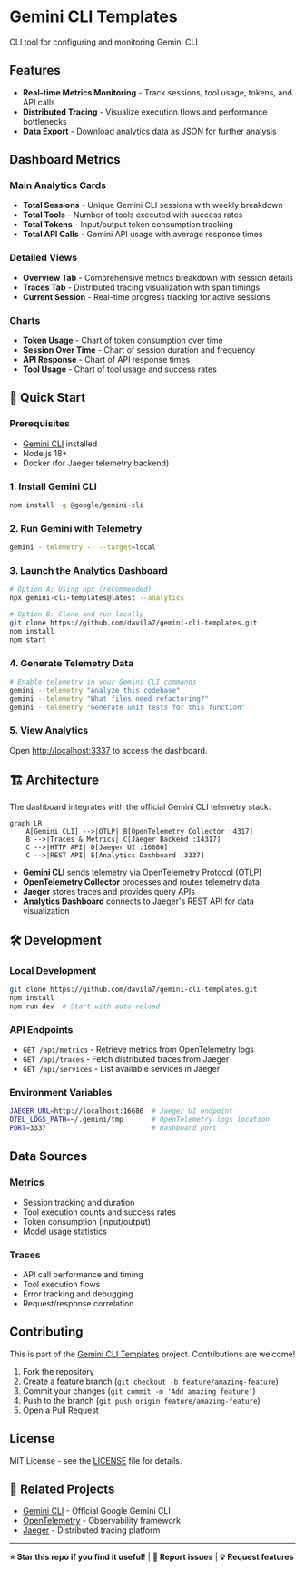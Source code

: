 # Gemini CLI Templates

CLI tool for configuring and monitoring Gemini CLI


## Features

- **Real-time Metrics Monitoring** - Track sessions, tool usage, tokens, and API calls
- **Distributed Tracing** - Visualize execution flows and performance bottlenecks  
- **Data Export** - Download analytics data as JSON for further analysis


## Dashboard Metrics

### Main Analytics Cards
- **Total Sessions** - Unique Gemini CLI sessions with weekly breakdown
- **Total Tools** - Number of tools executed with success rates
- **Total Tokens** - Input/output token consumption tracking
- **Total API Calls** - Gemini API usage with average response times

### Detailed Views
- **Overview Tab** - Comprehensive metrics breakdown with session details
- **Traces Tab** - Distributed tracing visualization with span timings
- **Current Session** - Real-time progress tracking for active sessions

### Charts
- **Token Usage** - Chart of token consumption over time
- **Session Over Time** - Chart of session duration and frequency
- **API Response** - Chart of API response times
- **Tool Usage** - Chart of tool usage and success rates

## 🚀 Quick Start

### Prerequisites
- [Gemini CLI](https://github.com/google-gemini/gemini-cli) installed
- Node.js 18+ 
- Docker (for Jaeger telemetry backend)

### 1. Install Gemini CLI
```bash
npm install -g @google/gemini-cli
```

### 2. Run Gemini with Telemetry
```bash
gemini --telemetry -- --target=local
```

### 3. Launch the Analytics Dashboard
```bash
# Option A: Using npx (recommended)
npx gemini-cli-templates@latest --analytics

# Option B: Clone and run locally
git clone https://github.com/davila7/gemini-cli-templates.git
npm install
npm start
```

### 4. Generate Telemetry Data
```bash
# Enable telemetry in your Gemini CLI commands
gemini --telemetry "Analyze this codebase"
gemini --telemetry "What files need refactoring?"
gemini --telemetry "Generate unit tests for this function"
```

### 5. View Analytics
Open [http://localhost:3337](http://localhost:3337) to access the dashboard.

## 🏗️ Architecture

The dashboard integrates with the official Gemini CLI telemetry stack:

```mermaid
graph LR
    A[Gemini CLI] -->|OTLP| B[OpenTelemetry Collector :4317]
    B -->|Traces & Metrics| C[Jaeger Backend :14317]
    C -->|HTTP API| D[Jaeger UI :16686]
    C -->|REST API| E[Analytics Dashboard :3337]
```

- **Gemini CLI** sends telemetry via OpenTelemetry Protocol (OTLP)
- **OpenTelemetry Collector** processes and routes telemetry data
- **Jaeger** stores traces and provides query APIs
- **Analytics Dashboard** connects to Jaeger's REST API for data visualization

## 🛠️ Development

### Local Development
```bash
git clone https://github.com/davila7/gemini-cli-templates.git
npm install
npm run dev  # Start with auto-reload
```

### API Endpoints
- `GET /api/metrics` - Retrieve metrics from OpenTelemetry logs
- `GET /api/traces` - Fetch distributed traces from Jaeger
- `GET /api/services` - List available services in Jaeger

### Environment Variables
```bash
JAEGER_URL=http://localhost:16686  # Jaeger UI endpoint
OTEL_LOGS_PATH=~/.gemini/tmp       # OpenTelemetry logs location
PORT=3337                          # Dashboard port
```

## Data Sources

### Metrics
- Session tracking and duration
- Tool execution counts and success rates
- Token consumption (input/output)
- Model usage statistics

### Traces  
- API call performance and timing
- Tool execution flows
- Error tracking and debugging
- Request/response correlation

## Contributing

This is part of the [Gemini CLI Templates](https://github.com/davila7/gemini-cli-templates) project. Contributions are welcome!

1. Fork the repository
2. Create a feature branch (`git checkout -b feature/amazing-feature`)
3. Commit your changes (`git commit -m 'Add amazing feature'`)
4. Push to the branch (`git push origin feature/amazing-feature`)
5. Open a Pull Request

## License

MIT License - see the [LICENSE](LICENSE) file for details.

## 🔗 Related Projects

- [Gemini CLI](https://github.com/google-gemini/gemini-cli) - Official Google Gemini CLI
- [OpenTelemetry](https://opentelemetry.io/) - Observability framework
- [Jaeger](https://www.jaegertracing.io/) - Distributed tracing platform

---

**⭐ Star this repo if you find it useful!** | **🐛 Report issues** | **💡 Request features**